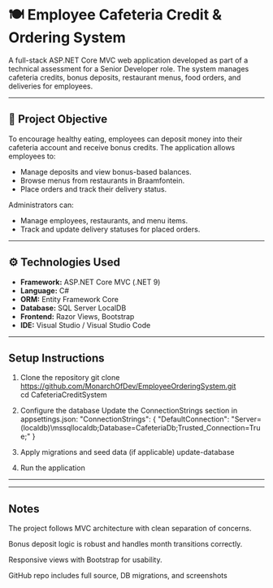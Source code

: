 # 🍽️ Employee Cafeteria Credit & Ordering System

A full-stack ASP.NET Core MVC web application developed as part of a technical assessment for a Senior Developer role. The system manages cafeteria credits, bonus deposits, restaurant menus, food orders, and deliveries for employees.

---

## 📌 Project Objective

To encourage healthy eating, employees can deposit money into their cafeteria account and receive bonus credits. The application allows employees to:
* Manage deposits and view bonus-based balances.
* Browse menus from restaurants in Braamfontein.
* Place orders and track their delivery status.

Administrators can:
* Manage employees, restaurants, and menu items.
* Track and update delivery statuses for placed orders.

---

## ⚙️ Technologies Used

* **Framework:** ASP.NET Core MVC (.NET 9)
* **Language:** C#
* **ORM:** Entity Framework Core
* **Database:** SQL Server LocalDB
* **Frontend:** Razor Views, Bootstrap
* **IDE:** Visual Studio / Visual Studio Code

---
## Setup Instructions

1. Clone the repository
git clone https://github.com/MonarchOfDev/EmployeeOrderingSystem.git                                                     
cd CafeteriaCreditSystem

2. Configure the database
Update the ConnectionStrings section in appsettings.json:
"ConnectionStrings": {
  "DefaultConnection": "Server=(localdb)\\mssqllocaldb;Database=CafeteriaDb;Trusted_Connection=True;"
}

3. Apply migrations and seed data (if applicable)
update-database

4. Run the application

---------


-----
## Notes

The project follows MVC architecture with clean separation of concerns.

Bonus deposit logic is robust and handles month transitions correctly.

Responsive views with Bootstrap for usability.

GitHub repo includes full source, DB migrations, and screenshots